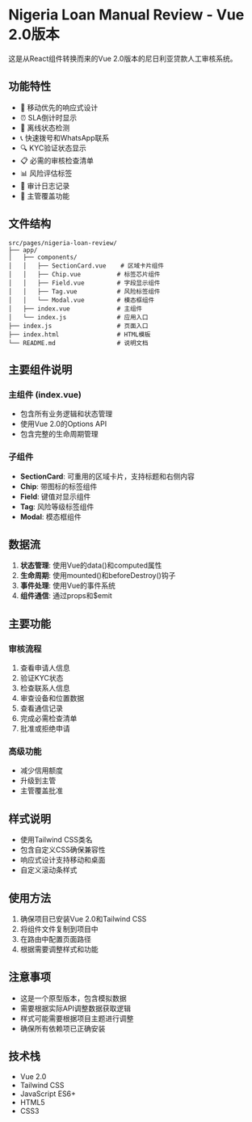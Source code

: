 # Nigeria Loan Manual Review - Vue 2.0版本

这是从React组件转换而来的Vue 2.0版本的尼日利亚贷款人工审核系统。

## 功能特性

- 📱 移动优先的响应式设计
- ⏰ SLA倒计时显示
- 📶 离线状态检测
- 📞 快速拨号和WhatsApp联系
- 🔍 KYC验证状态显示
- 📋 必需的审核检查清单
- 📊 风险评估标签
- 📝 审计日志记录
- 🔧 主管覆盖功能

## 文件结构

```
src/pages/nigeria-loan-review/
├── app/
│   ├── components/
│   │   ├── SectionCard.vue    # 区域卡片组件
│   │   ├── Chip.vue          # 标签芯片组件
│   │   ├── Field.vue         # 字段显示组件
│   │   ├── Tag.vue           # 风险标签组件
│   │   └── Modal.vue         # 模态框组件
│   ├── index.vue             # 主组件
│   └── index.js              # 应用入口
├── index.js                  # 页面入口
├── index.html                # HTML模板
└── README.md                 # 说明文档
```

## 主要组件说明

### 主组件 (index.vue)
- 包含所有业务逻辑和状态管理
- 使用Vue 2.0的Options API
- 包含完整的生命周期管理

### 子组件
- **SectionCard**: 可重用的区域卡片，支持标题和右侧内容
- **Chip**: 带图标的标签组件
- **Field**: 键值对显示组件
- **Tag**: 风险等级标签组件
- **Modal**: 模态框组件

## 数据流

1. **状态管理**: 使用Vue的data()和computed属性
2. **生命周期**: 使用mounted()和beforeDestroy()钩子
3. **事件处理**: 使用Vue的事件系统
4. **组件通信**: 通过props和$emit

## 主要功能

### 审核流程
1. 查看申请人信息
2. 验证KYC状态
3. 检查联系人信息
4. 审查设备和位置数据
5. 查看通信记录
6. 完成必需检查清单
7. 批准或拒绝申请

### 高级功能
- 减少信用额度
- 升级到主管
- 主管覆盖批准

## 样式说明

- 使用Tailwind CSS类名
- 包含自定义CSS确保兼容性
- 响应式设计支持移动和桌面
- 自定义滚动条样式

## 使用方法

1. 确保项目已安装Vue 2.0和Tailwind CSS
2. 将组件文件复制到项目中
3. 在路由中配置页面路径
4. 根据需要调整样式和功能

## 注意事项

- 这是一个原型版本，包含模拟数据
- 需要根据实际API调整数据获取逻辑
- 样式可能需要根据项目主题进行调整
- 确保所有依赖项已正确安装

## 技术栈

- Vue 2.0
- Tailwind CSS
- JavaScript ES6+
- HTML5
- CSS3